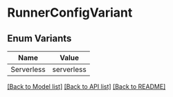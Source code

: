 # RunnerConfigVariant

## Enum Variants

| Name | Value |
|---- | -----|
| Serverless | serverless |


[[Back to Model list]](../README.md#documentation-for-models) [[Back to API list]](../README.md#documentation-for-api-endpoints) [[Back to README]](../README.md)


